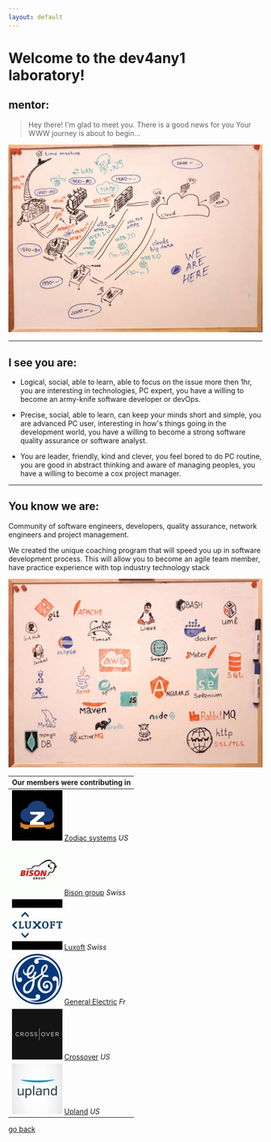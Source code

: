 ```yaml
---
layout: default
---
```


# Welcome to the dev4any1 laboratory!

## mentor:

>
>   Hey there!
>   I'm glad to meet you.
>	There is a good news for you
>	Your WWW journey is about to begin...
>

![envs-tools](https://raw.githubusercontent.com/dev4any1/landing/master/assets/images/webhistory.jpg)

* * *

## I see you are:

- Logical, social, able to learn, able to focus on the issue more then 1hr, you are interesting in technologies, PC expert, you have a willing to become an army-knife software developer or devOps.

- Precise, social, able to learn, can keep your minds short and simple, you are advanced PC user, interesting in how's things going in the development world, you have a willing to become a strong software quality assurance or software analyst.

- You are leader, friendly, kind and clever, you feel bored to do PC routine, you are good in abstract thinking and aware of managing peoples, you have a willing to become a cox project manager.

* * *

## You know we are:

Community of software engineers, developers, quality assurance, network engineers and project management.
 
We created the unique coaching program that will speed you up in software development process. This will allow you to become an agile team member, have practice experience with top industry technology stack

![envs-tools](https://raw.githubusercontent.com/dev4any1/landing/master/assets/images/envs-tools-slim.jpg)

| Our members were contributing in |
|:-------------|
| ![](https://raw.githubusercontent.com/dev4any1/landing/master/assets/images/contribto/zodiac.jpg) [Zodiac systems](https://www.zodiacsystems.com/)  _US_ |
| ![](https://raw.githubusercontent.com/dev4any1/landing/master/assets/images/contribto/bison.jpg) [Bison group](https://www.bison-group.com/) _Swiss_ |
| ![](https://raw.githubusercontent.com/dev4any1/landing/master/assets/images/contribto/luxoft.jpg) [Luxoft](https://www.luxoft.com/) _Swiss_ |
| ![](https://raw.githubusercontent.com/dev4any1/landing/master/assets/images/contribto/ge.jpg) [General Electric](https://www.ge.com/) _Fr_ |
| ![](https://raw.githubusercontent.com/dev4any1/landing/master/assets/images/contribto/crossover.jpg) [Crossover](https://www.crossover.com/) _US_ |
| ![](https://raw.githubusercontent.com/dev4any1/landing/master/assets/images/contribto/upland.jpg) [Upland](https://uplandsoftware.com/) _US_ |


[go back](./)
